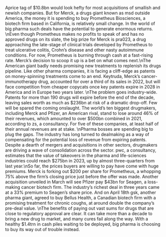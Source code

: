 Aprice tag of $10.8bn would look hefty for most acquisitions of smallish and newish companies. But for Merck, a drugs giant known as msd outside America, the money it is spending to buy Prometheus Biosciences, a biotech firm based in California, is relatively small change. In the world of big pharma such deals have the potential to generate enormous returns. \nEven though Prometheus makes no profits to speak of and has no approved drugs on its slate, the big prize for Merck is pra023, a drug approaching the late-stage of clinical trials developed by Prometheus to treat ulcerative colitis, Crohn’s disease and other nasty autoimmune conditions. For now, Prometheus is burning through cash at a fast-rising rate. Merck’s decision to scoop it up is a bet on what comes next.\nThe American giant badly needs promising new treatments to replenish its drugs pipeline. Like other pharma companies, it is facing a cliff-edge as patents on money-spinning treatments come to an end. Keytruda, Merck’s cancer-immunotherapy drug, accounted for over a third of its sales in 2022, but will face competition from cheaper copycats once key patents expire in 2028 in America and in Europe two years later. \nThe problem goes industry-wide. Patents for more than 190 drugs will expire before the end of the decade, leaving sales worth as much as $236bn at risk of a dramatic drop-off.  Few will be spared the coming onslaught. The world’s ten biggest drugmakers, including Merck and Pfizer, an American rival, stand to lose around 46% of their revenues, which amounted to over $500bn combined in 2021, according to zs, a consultancy. For five of these companies, at least half of their annual revenues are at stake. \nPharma bosses are spending big to plug the gaps. The industry has long turned to dealmaking as a way of compensating for the potential loss of revenue from expiring patents. Despite a dearth of mergers and acquisitions in other sectors, drugmakers are driving a wave of consolidation across the sector. pwc, a consultancy, estimates that the value of takeovers in the pharma and life-sciences industries could reach $275bn in 2023, up by almost three-quarters from last year.\nSo far, the prices buyers are willing to pay have come with huge premiums. Merck is forking out $200 per share for Prometheus, a whopping 75% above the firm’s closing price just before the offer was made. Another acquisition unveiled in March will see Pfizer pay $43bn for Seagen, a loss-making cancer biotech firm. The industry’s richest deal in three years came at a 33% premium to Seagen’s share price. And on April 18th gsk, another pharma giant, agreed to buy Bellus Health, a Canadian biotech firm with a promising treatment for chronic coughs, at around double the company’s pre-deal value. \nThe benefits of paying out vast sums for drugs that are close to regulatory approval are clear. It can take more than a decade to bring a new drug to market, and many cures fail along the way. With a healthy $1.4trn in cash piles waiting to be deployed, big pharma is choosing to buy its way out of trouble instead.